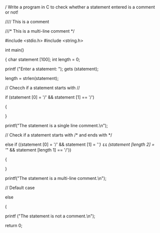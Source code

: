 / Write a program in C to check whether a statement entered is a comment or not!

//// This is a comment

///* This is a multi-line comment */

#include <stdio.h> #include <string.h>

int main()

{ char statement [100]; int length = 0;

printf ("Enter a statement: "); gets (statement);

length = strlen(statement);

// Checch if a statement starts with //

if (statement [0] = '/' && statement [1] == '/')

{

}

printf("The statement is a single line comment.\n");

// Check if a statement starts with /* and ends with */

else if ((statement [0] = '/' && statement [1] = '*') ६६ (statement [length 2] = '*" && statement [length 1] == '/'))

{

}

printf("The statement is a multi-line comment.\n");

// Default case

else

(

printf ("The statement is not a comment.\n");

return 0;
